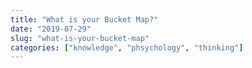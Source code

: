 ```yaml
---
title: "What is your Bucket Map?"
date: "2019-07-29"
slug: "what-is-your-bucket-map"
categories: ["knowledge", "phsychology", "thinking"]
---
```



